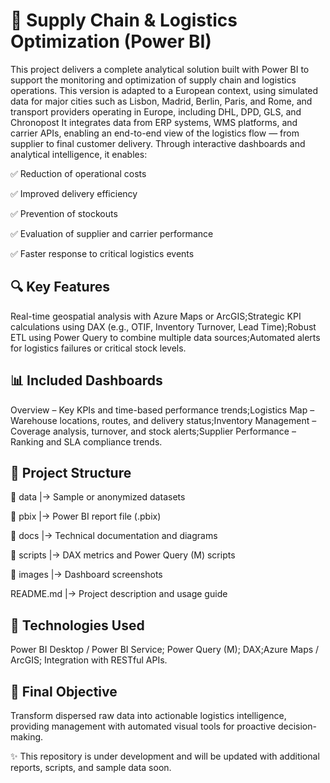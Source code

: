 # 🚚 Supply Chain & Logistics Optimization (Power BI)

This project delivers a complete analytical solution built with Power BI to support the monitoring and optimization of supply chain and logistics operations. This version is adapted to a European context, using simulated data for major cities such as Lisbon, Madrid, Berlin, Paris, and Rome, and transport providers operating in Europe, including DHL, DPD, GLS, and Chronopost It integrates data from ERP systems, WMS platforms, and carrier APIs, enabling an end-to-end view of the logistics flow — from supplier to final customer delivery. Through interactive dashboards and analytical intelligence, it enables:

✅ Reduction of operational costs

✅ Improved delivery efficiency

✅ Prevention of stockouts

✅ Evaluation of supplier and carrier performance

✅ Faster response to critical logistics events

## 🔍 Key Features

Real-time geospatial analysis with Azure Maps or ArcGIS;Strategic KPI calculations using DAX (e.g., OTIF, Inventory Turnover, Lead Time);Robust ETL using Power Query to combine multiple data sources;Automated alerts for logistics failures or critical stock levels.

## 📊 Included Dashboards

Overview – Key KPIs and time-based performance trends;Logistics Map – Warehouse locations, routes, and delivery status;Inventory Management – Coverage analysis, turnover, and stock alerts;Supplier Performance – Ranking and SLA compliance trends.

## 📁 Project Structure

📁 data         |→ Sample or anonymized datasets

📁 pbix         |→ Power BI report file (.pbix)

📁 docs         |→ Technical documentation and diagrams

📁 scripts      |→ DAX metrics and Power Query (M) scripts

📁 images       |→ Dashboard screenshots

README.md       |→ Project description and usage guide

## 🧰 Technologies Used

Power BI Desktop / Power BI Service; Power Query (M); DAX;Azure Maps / ArcGIS; Integration with RESTful APIs.

## 📌 Final Objective

Transform dispersed raw data into actionable logistics intelligence, providing management with automated visual tools for proactive decision-making.

✨ This repository is under development and will be updated with additional reports, scripts, and sample data soon.
